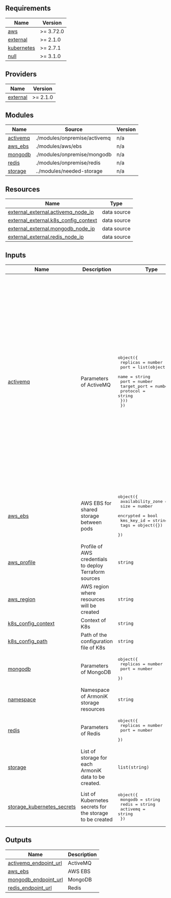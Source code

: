 <!-- BEGIN_TF_DOCS -->
## Requirements

| Name | Version |
|------|---------|
| <a name="requirement_aws"></a> [aws](#requirement\_aws) | >= 3.72.0 |
| <a name="requirement_external"></a> [external](#requirement\_external) | >= 2.1.0 |
| <a name="requirement_kubernetes"></a> [kubernetes](#requirement\_kubernetes) | >= 2.7.1 |
| <a name="requirement_null"></a> [null](#requirement\_null) | >= 3.1.0 |

## Providers

| Name | Version |
|------|---------|
| <a name="provider_external"></a> [external](#provider\_external) | >= 2.1.0 |

## Modules

| Name | Source | Version |
|------|--------|---------|
| <a name="module_activemq"></a> [activemq](#module\_activemq) | ./modules/onpremise/activemq | n/a |
| <a name="module_aws_ebs"></a> [aws\_ebs](#module\_aws\_ebs) | ./modules/aws/ebs | n/a |
| <a name="module_mongodb"></a> [mongodb](#module\_mongodb) | ./modules/onpremise/mongodb | n/a |
| <a name="module_redis"></a> [redis](#module\_redis) | ./modules/onpremise/redis | n/a |
| <a name="module_storage"></a> [storage](#module\_storage) | ../modules/needed-storage | n/a |

## Resources

| Name | Type |
|------|------|
| [external_external.activemq_node_ip](https://registry.terraform.io/providers/hashicorp/external/latest/docs/data-sources/external) | data source |
| [external_external.k8s_config_context](https://registry.terraform.io/providers/hashicorp/external/latest/docs/data-sources/external) | data source |
| [external_external.mongodb_node_ip](https://registry.terraform.io/providers/hashicorp/external/latest/docs/data-sources/external) | data source |
| [external_external.redis_node_ip](https://registry.terraform.io/providers/hashicorp/external/latest/docs/data-sources/external) | data source |

## Inputs

| Name | Description | Type | Default | Required |
|------|-------------|------|---------|:--------:|
| <a name="input_activemq"></a> [activemq](#input\_activemq) | Parameters of ActiveMQ | <pre>object({<br>    replicas = number<br>    port     = list(object({<br>      name        = string<br>      port        = number<br>      target_port = number<br>      protocol    = string<br>    }))<br>  })</pre> | <pre>{<br>  "port": [<br>    {<br>      "name": "amqp",<br>      "port": 5672,<br>      "protocol": "TCP",<br>      "target_port": 5672<br>    },<br>    {<br>      "name": "dashboard",<br>      "port": 8161,<br>      "protocol": "TCP",<br>      "target_port": 8161<br>    },<br>    {<br>      "name": "openwire",<br>      "port": 61616,<br>      "protocol": "TCP",<br>      "target_port": 61616<br>    },<br>    {<br>      "name": "stomp",<br>      "port": 61613,<br>      "protocol": "TCP",<br>      "target_port": 61613<br>    },<br>    {<br>      "name": "mqtt",<br>      "port": 1883,<br>      "protocol": "TCP",<br>      "target_port": 1883<br>    }<br>  ],<br>  "replicas": 1<br>}</pre> | no |
| <a name="input_aws_ebs"></a> [aws\_ebs](#input\_aws\_ebs) | AWS EBS for shared storage between pods | <pre>object({<br>    availability_zone = string<br>    size              = number<br>    encrypted         = bool<br>    kms_key_id        = string<br>    tags              = object({})<br>  })</pre> | <pre>{<br>  "availability_zone": "eu-west-3a",<br>  "encrypted": true,<br>  "kms_key_id": "",<br>  "size": 5,<br>  "tags": {}<br>}</pre> | no |
| <a name="input_aws_profile"></a> [aws\_profile](#input\_aws\_profile) | Profile of AWS credentials to deploy Terraform sources | `string` | `"default"` | no |
| <a name="input_aws_region"></a> [aws\_region](#input\_aws\_region) | AWS region where resources will be created | `string` | `"eu-west-3"` | no |
| <a name="input_k8s_config_context"></a> [k8s\_config\_context](#input\_k8s\_config\_context) | Context of K8s | `string` | `"default"` | no |
| <a name="input_k8s_config_path"></a> [k8s\_config\_path](#input\_k8s\_config\_path) | Path of the configuration file of K8s | `string` | `"~/.kube/config"` | no |
| <a name="input_mongodb"></a> [mongodb](#input\_mongodb) | Parameters of MongoDB | <pre>object({<br>    replicas = number<br>    port     = number<br>  })</pre> | <pre>{<br>  "port": 27017,<br>  "replicas": 1<br>}</pre> | no |
| <a name="input_namespace"></a> [namespace](#input\_namespace) | Namespace of ArmoniK storage resources | `string` | `"armonik-storage"` | no |
| <a name="input_redis"></a> [redis](#input\_redis) | Parameters of Redis | <pre>object({<br>    replicas = number<br>    port     = number<br>  })</pre> | <pre>{<br>  "port": 6379,<br>  "replicas": 1<br>}</pre> | no |
| <a name="input_storage"></a> [storage](#input\_storage) | List of storage for each ArmoniK data to be created. | `list(string)` | <pre>[<br>  "MongoDB"<br>]</pre> | no |
| <a name="input_storage_kubernetes_secrets"></a> [storage\_kubernetes\_secrets](#input\_storage\_kubernetes\_secrets) | List of Kubernetes secrets for the storage to be created | <pre>object({<br>    mongodb  = string<br>    redis    = string<br>    activemq = string<br>  })</pre> | <pre>{<br>  "activemq": "activemq-storage-secret",<br>  "mongodb": "",<br>  "redis": "redis-storage-secret"<br>}</pre> | no |

## Outputs

| Name | Description |
|------|-------------|
| <a name="output_activemq_endpoint_url"></a> [activemq\_endpoint\_url](#output\_activemq\_endpoint\_url) | ActiveMQ |
| <a name="output_aws_ebs"></a> [aws\_ebs](#output\_aws\_ebs) | AWS EBS |
| <a name="output_mongodb_endpoint_url"></a> [mongodb\_endpoint\_url](#output\_mongodb\_endpoint\_url) | MongoDB |
| <a name="output_redis_endpoint_url"></a> [redis\_endpoint\_url](#output\_redis\_endpoint\_url) | Redis |
<!-- END_TF_DOCS -->